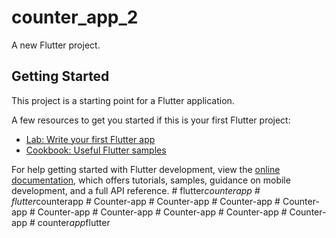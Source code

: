 # counter_app_2

A new Flutter project.

## Getting Started

This project is a starting point for a Flutter application.

A few resources to get you started if this is your first Flutter project:

- [Lab: Write your first Flutter app](https://docs.flutter.dev/get-started/codelab)
- [Cookbook: Useful Flutter samples](https://docs.flutter.dev/cookbook)

For help getting started with Flutter development, view the
[online documentation](https://docs.flutter.dev/), which offers tutorials,
samples, guidance on mobile development, and a full API reference.
#   f l u t t e r _ c o u n t e r a p p  
 #   f l u t t e r _ c o u n t e r a p p  
 #   C o u n t e r - a p p  
 #   C o u n t e r - a p p  
 #   C o u n t e r - a p p  
 #   C o u n t e r - a p p  
 # Counter-app
#   C o u n t e r - a p p  
 #   C o u n t e r - a p p  
 #   C o u n t e r - a p p  
 #   C o u n t e r - a p p  
 #   c o u n t e r _ a p p _ f l u t t e r  
 